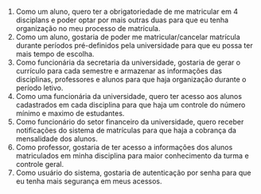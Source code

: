 1. Como um aluno, quero ter a obrigatoriedade de me matricular em 4 disciplans e poder optar por mais outras duas para que eu tenha organização no meu processo de matrícula.
2. Como um aluno, gostaria de poder me matricular/cancelar matrícula durante períodos pré-definidos pela universidade para que eu possa ter mais tempo de escolha.
3. Como funcionária da secretaria da universidade, gostaria de gerar o currículo para cada semestre e armazenar as informações das disciplinas, professores e alunos para que haja organização durante o período letivo.
4. Como uma funcionária da universidade, quero ter acesso aos alunos cadastrados em cada disciplina para que haja um controle do número mínimo e maximo de estudantes.
5. Como funcionário do setor financeiro da universidade, quero receber notificações do sistema de matrículas para que haja a cobrança da mensalidade dos alunos.
6. Como professor, gostaria de ter acesso a informações dos alunos matriculados em minha disciplina para maior conhecimento da turma e controle geral.
7. Como usuário do sistema, gostaria de autenticação por senha para que eu tenha mais segurança em meus acessos.
